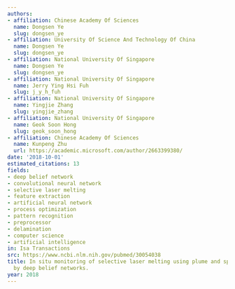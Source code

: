 ```yaml
---
authors:
- affiliation: Chinese Academy Of Sciences
  name: Dongsen Ye
  slug: dongsen_ye
- affiliation: University Of Science And Technology Of China
  name: Dongsen Ye
  slug: dongsen_ye
- affiliation: National University Of Singapore
  name: Dongsen Ye
  slug: dongsen_ye
- affiliation: National University Of Singapore
  name: Jerry Ying Hsi Fuh
  slug: j_y_h_fuh
- affiliation: National University Of Singapore
  name: Yingjie Zhang
  slug: yingjie_zhang
- affiliation: National University Of Singapore
  name: Geok Soon Hong
  slug: geok_soon_hong
- affiliation: Chinese Academy Of Sciences
  name: Kunpeng Zhu
  url: https://academic.microsoft.com/author/2663399380/
date: '2018-10-01'
estimated_citations: 13
fields:
- deep belief network
- convolutional neural network
- selective laser melting
- feature extraction
- artificial neural network
- process optimization
- pattern recognition
- preprocessor
- delamination
- computer science
- artificial intelligence
in: Isa Transactions
src: https://www.ncbi.nlm.nih.gov/pubmed/30054038
title: In situ monitoring of selective laser melting using plume and spatter signatures
  by deep belief networks.
year: 2018
---
```

